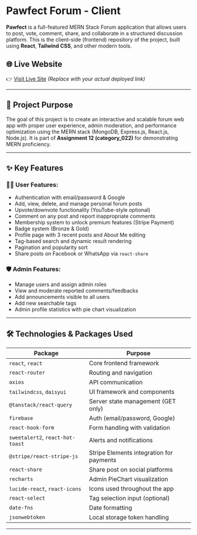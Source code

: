 # Pawfect Forum - Client

**Pawfect** is a full-featured MERN Stack Forum application that allows users to post, vote, comment, share, and collaborate in a structured discussion platform. This is the client-side (frontend) repository of the project, built using **React**, **Tailwind CSS**, and other modern tools.

## 🌐 Live Website

👉 [Visit Live Site](https://pawfect-client.vercel.app) *(Replace with your actual deployed link)*

---

## 🎯 Project Purpose

The goal of this project is to create an interactive and scalable forum web app with proper user experience, admin moderation, and performance optimization using the MERN stack (MongoDB, Express.js, React.js, Node.js). It is part of **Assignment 12 (category_022)** for demonstrating MERN proficiency.

---

## ✨ Key Features

### 🧑‍💼 User Features:
- Authentication with email/password & Google
- Add, view, delete, and manage personal forum posts
- Upvote/downvote functionality (YouTube-style optional)
- Comment on any post and report inappropriate comments
- Membership system to unlock premium features (Stripe Payment)
- Badge system (Bronze & Gold)
- Profile page with 3 recent posts and About Me editing
- Tag-based search and dynamic result rendering
- Pagination and popularity sort
- Share posts on Facebook or WhatsApp via `react-share`

### 🛡️ Admin Features:
- Manage users and assign admin roles
- View and moderate reported comments/feedbacks
- Add announcements visible to all users
- Add new searchable tags
- Admin profile statistics with pie chart visualization

---

## 🛠️ Technologies & Packages Used

| Package                          | Purpose                                      |
|----------------------------------|----------------------------------------------|
| `react`, `react`                 | Core frontend framework                      |
| `react-router`                   | Routing and navigation                       |
| `axios`                          | API communication                           |
| `tailwindcss`, `daisyui`         | UI framework and components                 |
| `@tanstack/react-query`          | Server state management (GET only)          |
| `firebase`                       | Auth (email/password, Google)                |
| `react-hook-form`                | Form handling with validation                |
| `sweetalert2`, `react-hot-toast` | Alerts and notifications                 |
| `@stripe/react-stripe-js`        | Stripe Elements integration for payments     |
| `react-share`                    | Share post on social platforms               |
| `recharts`                       | Admin PieChart visualization                 |
| `lucide-react`, `react-icons`    | Icons used throughout the app                |
| `react-select`                   | Tag selection input (optional)               |
| `date-fns`                       | Date formatting                              |
| `jsonwebtoken`                   | Local storage token handling                 |

---

